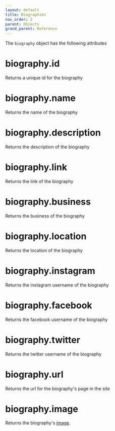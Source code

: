 ```yaml
---
layout: default
title: Biographies
nav_order: 2
parent: Objects
grand_parent: Reference
---
```


The `biography` object has the following attributes

# biography.id

Returns a unique id for the biography

# biography.name

Returns the name of the biography

# biography.description

Returns the description of the biography

# biography.link

Returns the link of the biography

# biography.business

Returns the business of the biography

# biography.location

Returns the location of the biography

# biography.instagram

Returns the instagram username of the biography

# biography.facebook

Returns the facebook username of the biography

# biography.twitter

Returns the twitter username of the biography

# biography.url

Returns the url for the biography's page in the site

# biography.image

Returns the biography's [image](undefined). 

